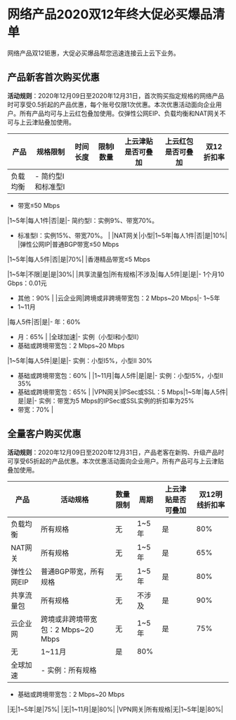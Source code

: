 # 网络产品2020双12年终大促必买爆品清单

网络产品双12钜惠，大促必买爆品帮您迅速连接云上云下业务。

## 产品新客首次购买优惠

**活动规则**：2020年12月09日至2020年12月31日，首次购买指定规格的网络产品时可享受0.5折起的产品优惠，每个账号仅限1次优惠。本次优惠活动面向企业用户。所有产品均可与上云红包叠加使用。仅弹性公网EIP、负载均衡和NAT网关不可与上云津贴叠加使用。

|产品|规格限制|时间长度|限制l数量|上云津贴是否可叠加|上云红包是否可叠加|双12折扣率|
|--|----|----|-----|---------|---------|------|
|负载均衡|-   简约型Ⅰ和标准型Ⅰ
-   带宽≤50 Mbps

|1~5年|每人1件|否|是|-   简约型Ⅰ：实例9%、带宽70%。
-   标准型Ⅰ：实例15%、带宽70%。 |
|NAT网关|小型|1~5年|每人1件|否|是|10%|
|弹性公网IP|普通BGP带宽≤50 Mbps

|1~5年|每人5件|否|是|70%|
|香港精品带宽≤5 Mbps

|1~5年|不限|是|是|30%|
|共享流量包|所有规格|不涉及|每人5件|是|是|-   1个月10 Gbps：0.01元
-   其他：90% |
|云企业网|跨境或非跨境带宽包：2 Mbps~20 Mbps|-   1~5年
-   1~11月

|每人5件|否|是|-   年：60%
-   月：65% |
|全球加速|-   实例（小型Ⅰ和小型Ⅱ）
-   基础或跨境带宽包：2 Mbps~20 Mbps

|1~5年|每人5件|是|是|-   实例：小型Ⅰ5%，小型Ⅱ 30%
-   基础或跨境带宽包：60% |
|1~11月|每人5件|是|是|-   实例：小型Ⅰ5%，小型Ⅱ 35%
-   基础或跨境带宽包：65% |
|VPN网关|IPSec或SSL：5 Mbps|1~5年|每人5件|是|是|-   实例：带宽为5 Mbps的IPSec或SSL实例的折扣率为25%
-   带宽：70% |

## 全量客户购买优惠

**活动规则**：2020年12月09日至2020年12月31日，产品老客在新购、升级产品时可享受65折起的产品优惠。本次优惠活动面向企业用户。所有产品可与上云津贴叠加使用。

|产品|活动规格|数量限制|周期|上云津贴是否可叠加|双12明线折扣率|
|--|----|----|--|---------|--------|
|负载均衡|所有规格|无|1~5年|是|80%|
|NAT网关|所有规格|无|1~5年|是|65%|
|弹性公网EIP|普通BGP带宽，所有规格|无|1~5年|是|80%|
|共享流量包|所有规格|无|不涉及|是|90%|
|云企业网|跨境或非跨境带宽包：2 Mbps~20 Mbps|无|1~5年|是|75%|
|无|1~11月|是|80%|
|全球加速|-   实例：所有规格
-   基础或跨境带宽包：2 Mbps~20 Mbps

|无|1~5年|是|75%|
|无|1~11月|是|80%|
|VPN网关|所有规格|无|1~5年|是|80%|

